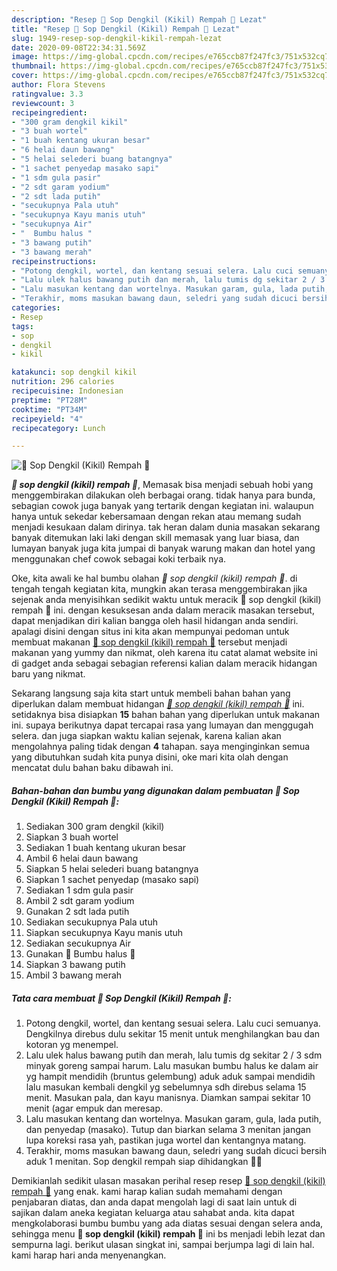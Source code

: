 ```yaml
---
description: "Resep 🍲 Sop Dengkil (Kikil) Rempah 🍲 Lezat"
title: "Resep 🍲 Sop Dengkil (Kikil) Rempah 🍲 Lezat"
slug: 1949-resep-sop-dengkil-kikil-rempah-lezat
date: 2020-09-08T22:34:31.569Z
image: https://img-global.cpcdn.com/recipes/e765ccb87f247fc3/751x532cq70/🍲-sop-dengkil-kikil-rempah-🍲-foto-resep-utama.jpg
thumbnail: https://img-global.cpcdn.com/recipes/e765ccb87f247fc3/751x532cq70/🍲-sop-dengkil-kikil-rempah-🍲-foto-resep-utama.jpg
cover: https://img-global.cpcdn.com/recipes/e765ccb87f247fc3/751x532cq70/🍲-sop-dengkil-kikil-rempah-🍲-foto-resep-utama.jpg
author: Flora Stevens
ratingvalue: 3.3
reviewcount: 3
recipeingredient:
- "300 gram dengkil kikil"
- "3 buah wortel"
- "1 buah kentang ukuran besar"
- "6 helai daun bawang"
- "5 helai selederi buang batangnya"
- "1 sachet penyedap masako sapi"
- "1 sdm gula pasir"
- "2 sdt garam yodium"
- "2 sdt lada putih"
- "secukupnya Pala utuh"
- "secukupnya Kayu manis utuh"
- "secukupnya Air"
- "  Bumbu halus "
- "3 bawang putih"
- "3 bawang merah"
recipeinstructions:
- "Potong dengkil, wortel, dan kentang sesuai selera. Lalu cuci semuanya. Dengkilnya direbus dulu sekitar 15 menit untuk menghilangkan bau dan kotoran yg menempel."
- "Lalu ulek halus bawang putih dan merah, lalu tumis dg sekitar 2 / 3 sdm minyak goreng sampai harum. Lalu masukan bumbu halus ke dalam air yg hampit mendidih (bruntus gelembung) aduk aduk sampai mendidih lalu masukan kembali dengkil yg sebelumnya sdh direbus selama 15 menit. Masukan pala, dan kayu manisnya. Diamkan sampai sekitar 10 menit (agar empuk dan meresap."
- "Lalu masukan kentang dan wortelnya. Masukan garam, gula, lada putih, dan penyedap (masako). Tutup dan biarkan selama 3 menitan jangan lupa koreksi rasa yah, pastikan juga wortel dan kentangnya matang."
- "Terakhir, moms masukan bawang daun, seledri yang sudah dicuci bersih aduk 1 menitan. Sop dengkil rempah siap dihidangkan 🙏😊"
categories:
- Resep
tags:
- sop
- dengkil
- kikil

katakunci: sop dengkil kikil 
nutrition: 296 calories
recipecuisine: Indonesian
preptime: "PT28M"
cooktime: "PT34M"
recipeyield: "4"
recipecategory: Lunch

---
```



![🍲 Sop Dengkil (Kikil) Rempah 🍲](https://img-global.cpcdn.com/recipes/e765ccb87f247fc3/751x532cq70/🍲-sop-dengkil-kikil-rempah-🍲-foto-resep-utama.jpg)

<b><i>🍲 sop dengkil (kikil) rempah 🍲</i></b>, Memasak bisa menjadi sebuah hobi yang menggembirakan dilakukan oleh berbagai orang. tidak hanya para bunda, sebagian cowok juga banyak yang tertarik dengan kegiatan ini. walaupun hanya untuk sekedar kebersamaan dengan rekan atau memang sudah menjadi kesukaan dalam dirinya. tak heran dalam dunia masakan sekarang banyak ditemukan laki laki dengan skill memasak yang luar biasa, dan lumayan banyak juga kita jumpai di banyak warung makan dan hotel yang menggunakan chef cowok sebagai koki terbaik nya.

Oke, kita awali ke hal bumbu olahan <i>🍲 sop dengkil (kikil) rempah 🍲</i>. di tengah tengah kegiatan kita, mungkin akan terasa menggembirakan jika sejenak anda menyisihkan sedikit waktu untuk meracik 🍲 sop dengkil (kikil) rempah 🍲 ini. dengan kesuksesan anda dalam meracik masakan tersebut, dapat menjadikan diri kalian bangga oleh hasil hidangan anda sendiri. apalagi disini dengan situs ini kita akan mempunyai pedoman untuk membuat makanan <u>🍲 sop dengkil (kikil) rempah 🍲</u> tersebut menjadi makanan yang yummy dan nikmat, oleh karena itu catat alamat website ini di gadget anda sebagai sebagian referensi kalian dalam meracik hidangan baru yang nikmat.




Sekarang langsung saja kita start untuk membeli bahan bahan yang diperlukan dalam membuat hidangan <u><i>🍲 sop dengkil (kikil) rempah 🍲</i></u> ini. setidaknya bisa disiapkan <b>15</b> bahan bahan yang diperlukan untuk makanan ini. supaya berikutnya dapat tercapai rasa yang lumayan dan menggugah selera. dan juga siapkan waktu kalian sejenak, karena kalian akan mengolahnya paling tidak dengan <b>4</b> tahapan. saya menginginkan semua yang dibutuhkan sudah kita punya disini, oke mari kita olah dengan mencatat dulu bahan baku dibawah ini.

<!--inarticleads1-->

##### Bahan-bahan dan bumbu yang digunakan dalam pembuatan 🍲 Sop Dengkil (Kikil) Rempah 🍲:

1. Sediakan 300 gram dengkil (kikil)
1. Siapkan 3 buah wortel
1. Sediakan 1 buah kentang ukuran besar
1. Ambil 6 helai daun bawang
1. Siapkan 5 helai selederi buang batangnya
1. Siapkan 1 sachet penyedap (masako sapi)
1. Sediakan 1 sdm gula pasir
1. Ambil 2 sdt garam yodium
1. Gunakan 2 sdt lada putih
1. Sediakan secukupnya Pala utuh
1. Siapkan secukupnya Kayu manis utuh
1. Sediakan secukupnya Air
1. Gunakan  🥣 Bumbu halus 🥣
1. Siapkan 3 bawang putih
1. Ambil 3 bawang merah




<!--inarticleads2-->

##### Tata cara membuat 🍲 Sop Dengkil (Kikil) Rempah 🍲:

1. Potong dengkil, wortel, dan kentang sesuai selera. Lalu cuci semuanya. Dengkilnya direbus dulu sekitar 15 menit untuk menghilangkan bau dan kotoran yg menempel.
1. Lalu ulek halus bawang putih dan merah, lalu tumis dg sekitar 2 / 3 sdm minyak goreng sampai harum. Lalu masukan bumbu halus ke dalam air yg hampit mendidih (bruntus gelembung) aduk aduk sampai mendidih lalu masukan kembali dengkil yg sebelumnya sdh direbus selama 15 menit. Masukan pala, dan kayu manisnya. Diamkan sampai sekitar 10 menit (agar empuk dan meresap.
1. Lalu masukan kentang dan wortelnya. Masukan garam, gula, lada putih, dan penyedap (masako). Tutup dan biarkan selama 3 menitan jangan lupa koreksi rasa yah, pastikan juga wortel dan kentangnya matang.
1. Terakhir, moms masukan bawang daun, seledri yang sudah dicuci bersih aduk 1 menitan. Sop dengkil rempah siap dihidangkan 🙏😊




Demikianlah sedikit ulasan masakan perihal resep resep <u>🍲 sop dengkil (kikil) rempah 🍲</u> yang enak. kami harap kalian sudah memahami dengan penjabaran diatas, dan anda dapat mengolah lagi di saat lain untuk di sajikan dalam aneka kegiatan keluarga atau sahabat anda. kita dapat mengkolaborasi bumbu bumbu yang ada diatas sesuai dengan selera anda, sehingga menu <b>🍲 sop dengkil (kikil) rempah 🍲</b> ini bs menjadi lebih lezat dan sempurna lagi. berikut ulasan singkat ini, sampai berjumpa lagi di lain hal. kami harap hari anda menyenangkan.
